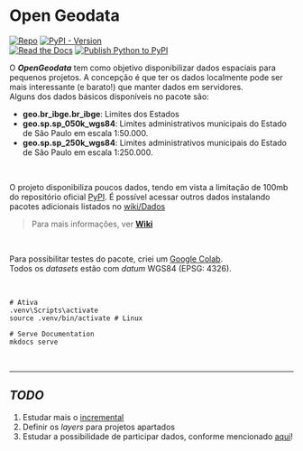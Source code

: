 # Open Geodata

[![Repo](https://img.shields.io/badge/GitHub-repo-blue?logo=github&logoColor=f5f5f5)](https://github.com/michelmetran/open-geodata)
[![PyPI - Version](https://img.shields.io/pypi/v/open-geodata?logo=pypi&label=PyPI&color=blue)](https://pypi.org/project/open-geodata/)\
[![Read the Docs](https://img.shields.io/readthedocs/open-geodata?logo=ReadTheDocs&label=Read%20The%20Docs)](https://open-geodata.readthedocs.io/pt/latest/)
[![Publish Python to PyPI](https://github.com/michelmetran/open-geodata/actions/workflows/publish-to-pypi-uv.yml/badge.svg)](https://github.com/michelmetran/open-geodata/actions/workflows/publish-to-pypi-uv.yml)

O **_OpenGeodata_** tem como objetivo disponibilizar dados espaciais para pequenos projetos. A concepção é que ter os
dados localmente pode ser mais interessante (e barato!) que manter dados em servidores.\
Alguns dos dados básicos disponíveis no pacote são:

- **geo.br_ibge.br_ibge**: Limites dos Estados
- **geo.sp.sp_050k_wgs84**: Limites administrativos municipais do Estado de São Paulo em escala 1:50.000.
- **geo.sp.sp_250k_wgs84**: Limites administrativos municipais do Estado de São Paulo em escala 1:250.000.

<br>

O projeto disponibiliza poucos dados, tendo em vista a limitação de 100mb do repositório oficial [PyPI](https://pypi.org/). É possível acessar outros dados instalando pacotes adicionais listados no [wiki/Dados](https://github.com/open-geodata/open-geodata/wiki/Dados)

> Para mais informações, ver [**Wiki**](https://github.com/open-geodata/open-geodata/wiki)

<br>

Para possibilitar testes do pacote, criei um [Google Colab](https://colab.research.google.com/drive/1s_w9t599OstJ0KS99NusH2EVGYa5twMh?usp=sharing).<br>
Todos os _datasets_ estão com _datum_ WGS84 (EPSG: 4326).

<br>

```shell
# Ativa
.venv\Scripts\activate
source .venv/bin/activate # Linux

# Serve Documentation
mkdocs serve
```

<br>

---

## _TODO_

1. Estudar mais o [incremental](https://github.com/twisted/incremental)
2. Definir os _layers_ para projetos apartados
3. Estudar a possibilidade de participar dados, conforme mencionado [aqui](https://dev.to/bowmanjd/easily-load-non-python-data-files-from-a-python-package-2e8g)!
